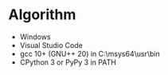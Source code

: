 # Algorithm
- Windows
- Visual Studio Code
- gcc 10+ (GNU++ 20) in C:\msys64\usr\bin
- CPython 3 or PyPy 3 in PATH
